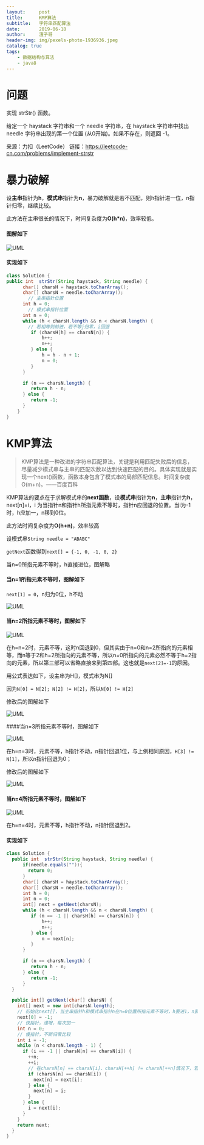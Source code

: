 ```yaml
---
layout:     post
title:      KMP算法
subtitle:   字符串匹配算法
date:       2019-06-18
author:     渣子哥
header-img: img/pexels-photo-1936936.jpeg
catalog: true
tags:
    - 数据结构与算法
    - java8
---
```


# 问题

实现 strStr() 函数。

给定一个 haystack 字符串和一个 needle 字符串，在 haystack 字符串中找出 needle 字符串出现的第一个位置 (从0开始)。如果不存在，则返回  -1。

来源：力扣（LeetCode）
链接：https://leetcode-cn.com/problems/implement-strstr

# 暴力破解

设**主串**指针为**h**，**模式串**指针为**n**，暴力破解就是若不匹配，则h指针进一位，n指针归零，继续比较。

此方法在主串很长的情况下，时间复杂度为**O(h*n)**，效率较低。

#### 图解如下

![UML](https://zhazige-gif.oss-cn-qingdao.aliyuncs.com/data-structure/KMP-1.gif)

#### 实现如下

```java
class Solution {
public int  strStr(String haystack, String needle) {
      char[] charsH = haystack.toCharArray();
      char[] charsN = needle.toCharArray();
  		// 主串指针位置
      int h = 0; 
  		// 模式串指针位置
      int n = 0; 
      while (h < charsH.length && n < charsN.length) {
        // 若相等则前进，若不等j归零，i回退
         if (charsH[h] == charsN[n]) {
             h++;
             n++;
         } else {
             h = h - n + 1;
             n = 0;
         }
      }

      if (n == charsN.length) {
         return h - n;
      } else {
         return -1;
      }
	}
}
```





# KMP算法

> KMP算法是一种改进的字符串匹配算法，关键是利用匹配失败后的信息，尽量减少模式串与主串的匹配次数以达到快速匹配的目的。具体实现就是实现一个next()函数，函数本身包含了模式串的局部匹配信息。时间复杂度O(m+n)。——百度百科

KMP算法的要点在于求解模式串的**next函数**，设**模式串**指针为**n**，**主串**指针为**h**， next[n]=i，i 为当指针n和指针h所指元素不等时，指针n应回退的位置。当i为-1时，h应加一，n移到0位。

此方法时间复杂度为**O(h+n)**，效率较高

设模式串```String needle = "ABABC"```

```getNext```函数得到```next[] = {-1, 0, -1, 0, 2}```

当n=0所指元素不等时，h直接进位，图解略

#### 当n=1所指元素不等时，图解如下

```next[1] = 0```，n归为0位，h不动

![UML](https://zhazige-gif.oss-cn-qingdao.aliyuncs.com/data-structure/KMP-2.gif)

#### 当n=2所指元素不等时，图解如下

![UML](https://zhazige-gif.oss-cn-qingdao.aliyuncs.com/data-structure/KMP-3.gif)

在h=n=2时，元素不等，这时n回退到0，但其实由于n=0和n=2所指向的元素相等，而n等于2和h=2所指向的元素不等，所以n=0所指向的元素必然不等于h=2指向的元素，所以第三部可以省略直接来到第四部。这也就是```next[2]=-1```的原因。

用公式表达如下，设主串为H[]，模式串为N[]

因为```N[0] = N[2]; N[2] != H[2]```，所以```N[0] != H[2]```

修改后的图解如下

![UML](https://zhazige-gif.oss-cn-qingdao.aliyuncs.com/data-structure/KMP-4.gif)

####当n=3所指元素不等时，图解如下

![UML](https://zhazige-gif.oss-cn-qingdao.aliyuncs.com/data-structure/KMP-5.gif)

在h=n=3时，元素不等，h指针不动，n指针回退1位，与上例相同原因，```H[3] != N[1]```，所以n指针回退为0；

修改后的图解如下


![UML](https://zhazige-gif.oss-cn-qingdao.aliyuncs.com/data-structure/KMP-6.gif)



#### 当n=4所指元素不等时，图解如下



![UML](https://zhazige-gif.oss-cn-qingdao.aliyuncs.com/data-structure/KMP-7.gif)

在h=n=4时，元素不等，h指针不动，n指针回退到2。



#### 实现如下

```java
class Solution {
  public int  strStr(String haystack, String needle) {
      if(needle.equals("")){
        return 0;  
      }		
      char[] charsH = haystack.toCharArray();
      char[] charsN = needle.toCharArray();
      int h = 0;
      int n = 0;
      int[] next = getNext(charsN);
      while (h < charsH.length && n < charsN.length) {
         if (n == -1 || charsH[h] == charsN[n]) {
             h++;
             n++;
         } else {
             n = next[n];
         }
      }

      if (n == charsN.length) {
         return h - n;
      } else {
         return -1;
      }
  }

  public int[] getNext(char[] charsN) {
    int[] next = new int[charsN.length];
    // 初始化next[]，当主串指针h和模式串指针n在n=0位置所指元素不等时，h要进1，n要归零，所以next[0] = -1;
    next[0] = -1;
    // 快指针，递增，每次加一
    int n = 0;
    // 慢指针，不断归零比较
    int i = -1;
    while (n < charsN.length - 1) {
      if (i == -1 || charsN[n] == charsN[i]) {
        ++n;
        ++i;
        // 在charsN[n] == charsN[i]、charsH[++h] != charsN[++n]情况下，若当前比较位的charsN[++n] == charsN[++i]也相等，则可以认为charsH[++h] != charsN[++i]。
        if (charsN[n] == charsN[i]) {
          next[n] = next[i];
        } else {
          next[n] = i;
        }
      } else {
        i = next[i];
      }
    }
    return next;
  }
}

```

